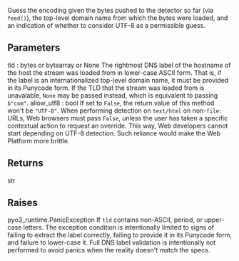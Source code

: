 Guess the encoding given the bytes pushed to the detector so far
(via `feed()`), the top-level domain name from which the bytes were
loaded, and an indication of whether to consider UTF-8 as a permissible
guess.

## Parameters

tld : bytes or bytearray or None
The rightmost DNS label of the hostname of the
host the stream was loaded from in lower-case ASCII form. That is, if
the label is an internationalized top-level domain name, it must be
provided in its Punycode form. If the TLD that the stream was loaded
from is unavalable, `None` may be passed instead, which is equivalent
to passing `b"com"`.
allow_utf8 : bool
If set to `False`, the return value of
this method won't be `"UTF-8"`. When performing detection
on `text/html` on non-`file:` URLs, Web browsers must pass `False`,
unless the user has taken a specific contextual action to request an
override. This way, Web developers cannot start depending on UTF-8
detection. Such reliance would make the Web Platform more brittle.

## Returns

str

## Raises

pyo3_runtime.PanicException
If `tld` contains non-ASCII, period, or upper-case letters. The exception
condition is intentionally limited to signs of failing to extract the
label correctly, failing to provide it in its Punycode form, and failure
to lower-case it. Full DNS label validation is intentionally not performed
to avoid panics when the reality doesn't match the specs.
